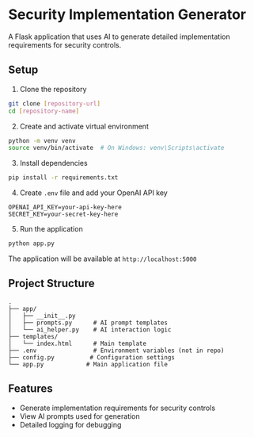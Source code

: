 # Security Implementation Generator

A Flask application that uses AI to generate detailed implementation requirements for security controls.

## Setup

1. Clone the repository
```bash
git clone [repository-url]
cd [repository-name]
```

2. Create and activate virtual environment
```bash
python -m venv venv
source venv/bin/activate  # On Windows: venv\Scripts\activate
```

3. Install dependencies
```bash
pip install -r requirements.txt
```

4. Create `.env` file and add your OpenAI API key
```
OPENAI_API_KEY=your-api-key-here
SECRET_KEY=your-secret-key-here
```

5. Run the application
```bash
python app.py
```

The application will be available at `http://localhost:5000`

## Project Structure
```
.
├── app/
│   ├── __init__.py
│   ├── prompts.py      # AI prompt templates
│   └── ai_helper.py    # AI interaction logic
├── templates/
│   └── index.html      # Main template
├── .env                # Environment variables (not in repo)
├── config.py          # Configuration settings
└── app.py            # Main application file
```

## Features
- Generate implementation requirements for security controls
- View AI prompts used for generation
- Detailed logging for debugging
